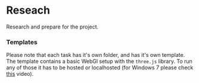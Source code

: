 Reseach
=======

Research and prepare for the project.

### Templates

Please note that each task has it's own folder, and has it's own template. The template contains a basic WebGl setup with the `three.js` library.
To run any of those it has to be hosted or localhosted (for Windows 7 please check <a href="http://www.youtube.com/watch?v=Ybn6Q92m4xg" target="_blank">this</a> video).
